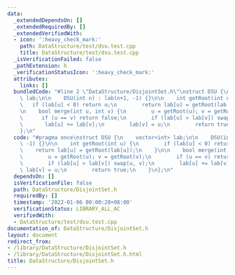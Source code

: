 ```yaml
---
data:
  _extendedDependsOn: []
  _extendedRequiredBy: []
  _extendedVerifiedWith:
  - icon: ':heavy_check_mark:'
    path: DataStructure/test/dsu.test.cpp
    title: DataStructure/test/dsu.test.cpp
  _isVerificationFailed: false
  _pathExtension: h
  _verificationStatusIcon: ':heavy_check_mark:'
  attributes:
    links: []
  bundledCode: "#line 2 \"DataStructure/DisjointSet.h\"\nstruct DSU {\n    vector<int>\
    \ lab;\n\n    DSU(int n) : lab(n+1, -1) {}\n\n    int getRoot(int u) {\n     \
    \   if (lab[u] < 0) return u;\n        return lab[u] = getRoot(lab[u]);\n    }\n\
    \n    bool merge(int u, int v) {\n        u = getRoot(u); v = getRoot(v);\n  \
    \      if (u == v) return false;\n        if (lab[u] > lab[v]) swap(u, v);\n \
    \       lab[u] += lab[v];\n        lab[v] = u;\n        return true;\n    }\n\
    };\n"
  code: "#pragma once\nstruct DSU {\n    vector<int> lab;\n\n    DSU(int n) : lab(n+1,\
    \ -1) {}\n\n    int getRoot(int u) {\n        if (lab[u] < 0) return u;\n    \
    \    return lab[u] = getRoot(lab[u]);\n    }\n\n    bool merge(int u, int v) {\n\
    \        u = getRoot(u); v = getRoot(v);\n        if (u == v) return false;\n\
    \        if (lab[u] > lab[v]) swap(u, v);\n        lab[u] += lab[v];\n       \
    \ lab[v] = u;\n        return true;\n    }\n};\n"
  dependsOn: []
  isVerificationFile: false
  path: DataStructure/DisjointSet.h
  requiredBy: []
  timestamp: '2022-01-06 00:00:20+08:00'
  verificationStatus: LIBRARY_ALL_AC
  verifiedWith:
  - DataStructure/test/dsu.test.cpp
documentation_of: DataStructure/DisjointSet.h
layout: document
redirect_from:
- /library/DataStructure/DisjointSet.h
- /library/DataStructure/DisjointSet.h.html
title: DataStructure/DisjointSet.h
---
```

